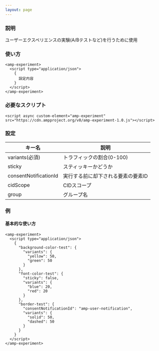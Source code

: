 ```yaml
---
layout: page
---
```


### 説明

ユーザーエクスペリエンスの実験(A/Bテストなど)を行うために使用

### 使い方

    <amp-experiment>
      <script type="application/json">
        {
          設定内容
        }
      </script>
    </amp-experiment>

### 必要なスクリプト

    <script async custom-element="amp-experiment" src="https://cdn.ampproject.org/v0/amp-experiment-1.0.js"></script>

### 設定

| キー名                | 説明                                |
| --------------------- | ----------------------------------- |
| variants(必須)        | トラフィックの割合(0-100)           |
| sticky                | スティッキーかどうか                |
| consentNotificationId | 実行する前に却下される要素の要素ID |
| cidScope              | CIDスコープ                        |
| group                 | グループ名                          |

### 例

#### 基本的な使い方

    <amp-experiment>
      <script type="application/json">
        {
          "background-color-test": {
            "variants": {
              "yellow": 50,
              "green": 50
            }
          },
          "font-color-test": {
            "sticky": false,
            "variants": {
              "blue": 20,
              "red": 20
            }
          },
          "border-test": {
            "consentNotificationId": "amp-user-notification",
            "variants": {
              "solid": 50,
              "dashed": 50
            }
          }
        }
      </script>
    </amp-experiment>
